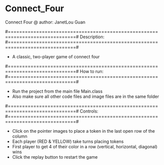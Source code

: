 # Connect_Four

Connect Four
@ author: JanetLou Guan 

#==============================================================================#
Description:
#==============================================================================#

*	A classic, two-player game of connect four

#==============================================================================#
How to run:
#==============================================================================#

*	Run the project from the main file Main.class 
*	Also make sure all other code files and image files are in the same folder

#==============================================================================#
Controls:
#==============================================================================#

* Click on the pointer images to place a token in the last open row of the column
* Each player (RED & YELLOW) take turns placing tokens
* First player to get 4 of their color in a row (vertical, horizontal, diagonal) wins
* Click the replay button to restart the game
